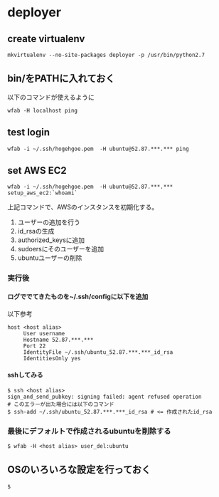 # deployer
## create virtualenv

``` shell
mkvirtualenv --no-site-packages deployer -p /usr/bin/python2.7
```

## bin/をPATHに入れておく
以下のコマンドが使えるように
``` shell
wfab -H localhost ping
```

## test login
```
wfab -i ~/.ssh/hogehgoe.pem  -H ubuntu@52.87.***.*** ping
```

## set AWS EC2
```
wfab -i ~/.ssh/hogehgoe.pem  -H ubuntu@52.87.***.*** setup_aws_ec2:`whoami`
```
上記コマンドで、AWSのインスタンスを初期化する。
1. ユーザーの追加を行う
2. id_rsaの生成
3. authorized_keysに追加
4. sudoersにそのユーザーを追加
5. ubuntuユーザーの削除

### 実行後
#### ログででてきたものを~/.ssh/configに以下を追加
以下参考
```
host <host alias>
     User username
     Hostname 52.87.***.***
     Port 22
     IdentityFile ~/.ssh/ubuntu_52.87.***.***_id_rsa
     IdentitiesOnly yes
```

#### sshしてみる
```
$ ssh <host alias>
sign_and_send_pubkey: signing failed: agent refused operation
# このエラーが出た場合には以下のコマンド
$ ssh-add ~/.ssh/ubuntu_52.87.***.***_id_rsa # <= 作成されたid_rsa
```


### 最後にデフォルトで作成されるubuntuを削除する
```
$ wfab -H <host alias> user_del:ubuntu
```

## OSのいろいろな設定を行っておく

```
$ 
```
